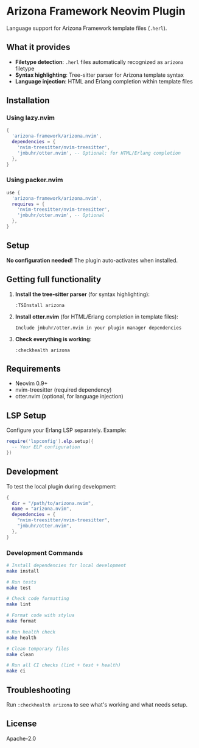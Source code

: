 # Arizona Framework Neovim Plugin

Language support for Arizona Framework template files (`.herl`).

## What it provides

- **Filetype detection**: `.herl` files automatically recognized as `arizona` filetype
- **Syntax highlighting**: Tree-sitter parser for Arizona template syntax
- **Language injection**: HTML and Erlang completion within template files

## Installation

### Using lazy.nvim

```lua
{
  'arizona-framework/arizona.nvim',
  dependencies = {
    'nvim-treesitter/nvim-treesitter',
    'jmbuhr/otter.nvim', -- Optional: for HTML/Erlang completion
  },
}
```

### Using packer.nvim

```lua
use {
  'arizona-framework/arizona.nvim',
  requires = {
    'nvim-treesitter/nvim-treesitter',
    'jmbuhr/otter.nvim', -- Optional
  },
}
```

## Setup

**No configuration needed!** The plugin auto-activates when installed.

## Getting full functionality

1. **Install the tree-sitter parser** (for syntax highlighting):
   ```
   :TSInstall arizona
   ```

2. **Install otter.nvim** (for HTML/Erlang completion in template files):
   ```
   Include jmbuhr/otter.nvim in your plugin manager dependencies
   ```

3. **Check everything is working**:
   ```
   :checkhealth arizona
   ```

## Requirements

- Neovim 0.9+
- nvim-treesitter (required dependency)
- otter.nvim (optional, for language injection)

## LSP Setup

Configure your Erlang LSP separately. Example:

```lua
require('lspconfig').elp.setup({
  -- Your ELP configuration
})
```

## Development

To test the local plugin during development:

```lua
{
  dir = "/path/to/arizona.nvim",
  name = "arizona.nvim",
  dependencies = {
    "nvim-treesitter/nvim-treesitter",
    "jmbuhr/otter.nvim",
  },
}
```

### Development Commands

```bash
# Install dependencies for local development
make install

# Run tests
make test

# Check code formatting
make lint

# Format code with stylua
make format

# Run health check
make health

# Clean temporary files
make clean

# Run all CI checks (lint + test + health)
make ci
```

## Troubleshooting

Run `:checkhealth arizona` to see what's working and what needs setup.

## License

Apache-2.0
